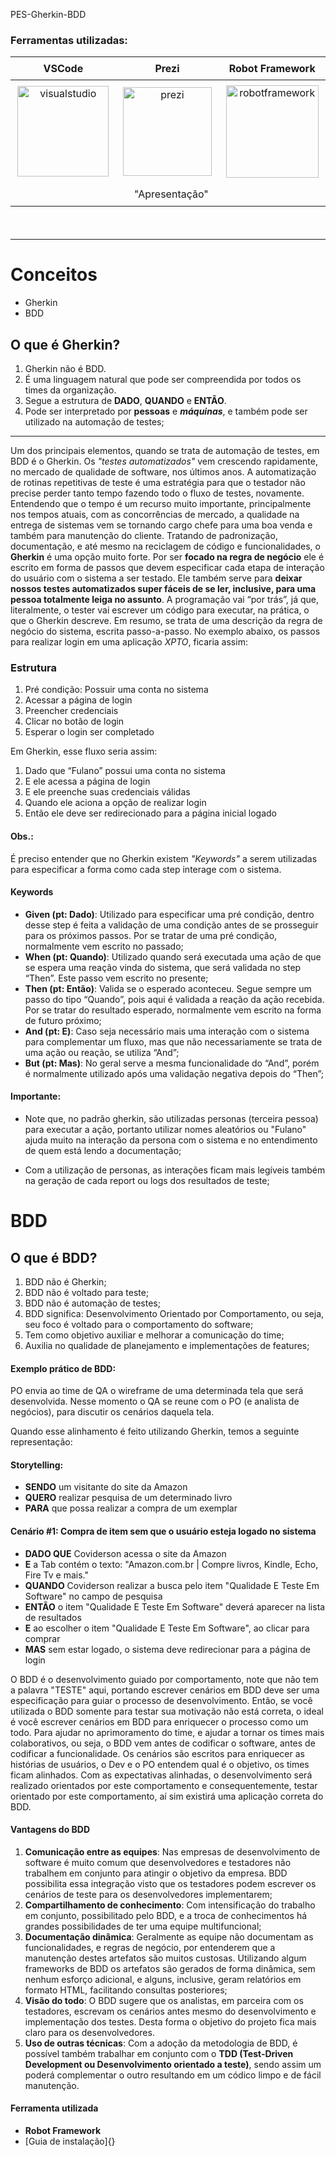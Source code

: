 PES-Gherkin-BDD

<h3><strong>Ferramentas utilizadas:</strong></h3>
<table data-v-3bc00e7e="" class="vertical-align-center table table-striped table-hover" style="height: 276px;">
	<thead data-v-3bc00e7e="">
		<tr data-v-3bc00e7e="" style="height: 37px;">
			<th data-v-3bc00e7e="" scope="VSCode" class="text-center sortable group-divider" style="width: 305.645px; height: 37px;"><span data-v-3bc00e7e=""> VSCode </span></th>
			<th data-v-3bc00e7e="" scope="Prezi" class="text-center sortable group-divider" style="width: 301.641px; height: 37px;"><span data-v-3bc00e7e=""> Prezi</span></th>
			<th data-v-3bc00e7e="" scope="Robot" class="text-center sortable group-divider" style="width: 307.715px; height: 37px;"><span data-v-3bc00e7e=""> Robot Framework </span></th>
		</tr>
	</thead>
	<tbody data-v-3bc00e7e="">
		<tr data-v-3bc00e7e="" style="height: 165px;">
			<td data-v-3bc00e7e="" class="" style="height: 165px; width: 305.645px;"><center><a href="https://code.visualstudio.com/download" target="_blank" rel="noopener"> <img class="language-icon" src="https://i.redd.it/m8tfmccojwb31.png" width="146" height="145" style="vertical-align: center;" alt="visualstudio" /> </a></center></td>
			<td data-v-3bc00e7e="" class="" style="height: 165px; width: 301.641px;"><center><a href="https://prezi.com/p/edit/xntl3jxrsjga/" target="_blank" rel="noopener"> <img class="language-icon" src="https://o.remove.bg/downloads/618a26be-b48c-4f25-a423-e5dabf5b8410/prezi-removebg-preview.png" width="142" height="142" style="vertical-align: center;" alt="prezi" /></a></center></td>
			<td data-v-3bc00e7e="" class="" style="height: 165px; width: 307.715px;"><center><a href="https://robotframework.org/" target="_blank" rel="noopener"> <img class="language-icon" src="https://tomiturtiainen.gallerycdn.vsassets.io/extensions/tomiturtiainen/rf-intellisense/2.8.0/1572279203487/Microsoft.VisualStudio.Services.Icons.Default" width="148" height="148" style="vertical-align: center;" alt="robotframework" /> </a></center></td>
		</tr>
		<tr style="height: 37px;">
			<td style="width: 305.645px; height: 37px;"></td>
			<td style="width: 301.641px; height: 37px; text-align: center;"><span data-v-3bc00e7e="">&nbsp; &nbsp;"Apresenta&ccedil;&atilde;o"</span></td>
			<td style="width: 307.715px; height: 37px;"></td>
		</tr>
	</tbody>
</table>

---

# Conceitos 
- Gherkin
- BDD

## O que é Gherkin?

1. Gherkin não é BDD.
2. É uma linguagem natural que pode ser compreendida por todos os times da organização.
3. Segue a estrutura de **DADO**, **QUANDO** e **ENTÃO**.
4. Pode ser interpretado por **pessoas** e **_máquinas_**, e também pode ser utilizado na automação de testes;

---

Um dos principais elementos, quando se trata de automação de testes, em BDD é o Gherkin.
Os *"testes automatizados"* vem crescendo rapidamente, no mercado de qualidade de software, nos últimos anos.
A automatização de rotinas repetitivas de teste é uma estratégia para que o testador não precise perder tanto tempo fazendo todo o fluxo de testes, novamente.
Entendendo que o tempo é um recurso muito importante, principalmente nos tempos atuais, com as concorrências de mercado, a qualidade na entrega de sistemas vem se tornando cargo chefe para uma boa venda e também para manutenção do cliente.
Tratando de padronização, documentação, e até mesmo na reciclagem de código e funcionalidades, o **Gherkin** é uma opção muito forte. 
Por ser **focado na regra de negócio** ele é escrito em forma de passos que devem especificar cada etapa de interação do usuário com o sistema a ser testado.
Ele também serve para **deixar nossos testes automatizados super fáceis de se ler, inclusive, para uma pessoa totalmente leiga no assunto**. A programação vai “por trás”, já que, literalmente, o tester vai escrever um código para executar, na prática, o que o Gherkin descreve.
Em resumo, se trata de uma descrição da regra de negócio do sistema, escrita passo-a-passo. 
No exemplo abaixo, os passos para realizar login em uma aplicação *XPTO*, ficaria assim:

### Estrutura

1. Pré condição: Possuir uma conta no sistema
2. Acessar a página de login
3. Preencher credenciais
4. Clicar no botão de login
5. Esperar o login ser completado

Em Gherkin, esse fluxo seria assim:

1. Dado que “Fulano” possui uma conta no sistema
2. E ele acessa a página de login
3. E ele preenche suas credenciais válidas
4. Quando ele aciona a opção de realizar login
5. Então ele deve ser redirecionado para a página inicial logado

#### Obs.: 
É preciso entender que no Gherkin existem *"Keywords"* a serem utilizadas para especificar a forma como cada step interage com o sistema. 

#### Keywords 

- **Given (pt: Dado)**: Utilizado para especificar uma pré condição, dentro desse step é feita a validação de uma condição antes de se prosseguir para os próximos passos. Por se tratar de uma pré condição, normalmente vem escrito no passado;
- **When  (pt: Quando)**: Utilizado quando será executada uma ação de que se espera uma reação vinda do sistema, que será validada no step “Then”. Este passo vem escrito no presente;
- **Then  (pt: Então)**: Valida se o esperado aconteceu. Segue sempre um passo do tipo “Quando”, pois aqui é validada a reação da ação recebida. Por se tratar do resultado esperado, normalmente vem escrito na forma de futuro próximo;
- **And (pt: E)**: Caso seja necessário mais uma interação com o sistema para complementar um fluxo, mas que não necessariamente se trata de uma ação ou reação, se utiliza “And”;
- **But (pt: Mas)**: No geral serve a mesma funcionalidade do “And”, porém é normalmente utilizado após uma validação negativa depois do “Then”;

#### **Importante:**
- Note que, no padrão gherkin, são utilizadas personas (terceira pessoa) para executar a ação, portanto utilizar nomes aleatórios ou "Fulano" ajuda muito na interação da persona com o sistema e no entendimento de quem está lendo a documentação;

- Com a utilização de personas, as interações ficam mais legíveis também na geração de cada report ou logs dos resultados de teste;

# BDD
## O que é BDD?

1. BDD não é Gherkin;
2. BDD não é voltado para teste;
3. BDD não é automação de testes;
4. BDD significa: Desenvolvimento Orientado por Comportamento, ou seja, seu foco é voltado para o comportamento do software;
5. Tem como objetivo auxiliar e melhorar a comunicação do time;
6. Auxilia no qualidade de planejamento e implementações de features;

#### Exemplo prático de BDD:

PO envia ao time de QA o wireframe de uma determinada tela que será desenvolvida. Nesse momento o QA se reune com o PO (e analista de negócios), para discutir os cenários daquela tela.

Quando esse alinhamento é feito utilizando Gherkin, temos a seguinte representação:

#### Storytelling:

- **SENDO** um visitante do site da Amazon
- **QUERO** realizar pesquisa de um determinado livro
- **PARA** que possa realizar a compra de um exemplar

#### Cenário #1: Compra de item sem que o usuário esteja logado no sistema

- **DADO QUE** Coviderson acessa o site da Amazon
- **E** a Tab contém o texto: "Amazon.com.br | Compre livros, Kindle, Echo, Fire Tv e mais."
- **QUANDO** Coviderson realizar a busca pelo item "Qualidade E Teste Em Software" no campo de pesquisa
- **ENTÃO** o item "Qualidade E Teste Em Software" deverá aparecer na lista de resultados
- **E** ao escolher o item "Qualidade E Teste Em Software", ao clicar para comprar
- **MAS** sem estar logado, o sistema deve redirecionar para a página de login

O BDD é o desenvolvimento guiado por comportamento, note que não tem a palavra "TESTE" aqui, portando escrever cenários em BDD deve ser uma especificação para guiar o processo de desenvolvimento. Então, se você utilizada o BDD somente para testar sua motivação não está correta, o ideal é você escrever cenários em BDD para enriquecer o processo como um todo. Para ajudar no aprimoramento do time, e ajudar a tornar os times mais colaborativos, ou seja, o BDD vem antes de codificar o software, antes de codificar a funcionalidade.
Os cenários são escritos para enriquecer as histórias de usuários, o Dev e o PO entendem qual é o  objetivo, os times ficam alinhados.
Com as  expectativas alinhadas, o desenvolvimento será realizado orientados por este comportamento e consequentemente, testar orientado por este comportamento, aí sim existirá uma aplicação correta do BDD.

#### Vantagens do BDD

1. **Comunicação entre as equipes**: Nas empresas de desenvolvimento de software é muito comum que desenvolvedores e testadores não trabalhem em conjunto para atingir o objetivo da empresa. BDD possibilita essa integração visto que os testadores podem escrever os cenários de teste para os desenvolvedores implementarem;
2. **Compartilhamento de conhecimento**: Com intensificação do trabalho em conjunto, possibilitado pelo BDD, e a troca de conhecimentos há grandes possibilidades de ter uma equipe multifuncional;
3. **Documentação dinâmica**: Geralmente as equipe não documentam as funcionalidades, e regras de negócio, por entenderem que a manutenção destes artefatos são muitos custosas. Utilizando algum frameworks de BDD os artefatos são gerados de forma dinâmica, sem nenhum esforço adicional, e alguns, inclusive, geram relatórios em formato HTML, facilitando consultas posteriores;
4. **Visão do todo**: O BDD sugere que os analistas, em parceira com os testadores, escrevam os cenários antes mesmo do desenvolvimento e implementação dos testes. Desta forma o objetivo do projeto fica mais claro para os desenvolvedores.
5. **Uso de outras técnicas**: Com a adoção da metodologia de BDD, é possível também trabalhar em conjunto com o **TDD (Test-Driven Development ou Desenvolvimento orientado a teste)**, sendo assim um poderá complementar o outro resultando em um códico limpo e de fácil manutenção.

#### Ferramenta utilizada

- **Robot Framework**
- [Guia de instalação]{}